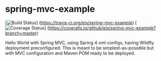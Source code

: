 spring-mvc-example
==================
[![Build Status](https://api.travis-ci.org/eis/spring-mvc-example.svg?branch=master)]
(https://travis-ci.org/eis/spring-mvc-example)
[![Coverage Status](http://img.shields.io/coveralls/eis/spring-mvc-example/master.svg)]
(https://coveralls.io/github/eis/spring-mvc-example?branch=master)

Hello World with Spring MVC, using Spring 4 xml configs, having Wildfly deployment
preconfigured. This is meant to be simplest-as-possible but with MVC
configuration and Maven POM ready to be deployed.
